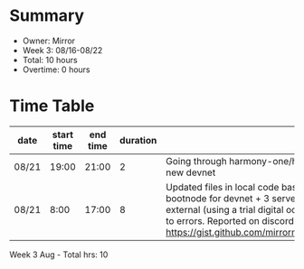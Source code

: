 # Summary
* Owner: Mirror
* Week 3: 08/16-08/22
* Total: 10 hours
* Overtime: 0 hours

# Time Table
| date  | start time  | end time | duration  |  note |
|---|---|---|---|---|
| 08/21  | 19:00  | 21:00  | 2  | Going through harmony-one/harmony code to identify changes required for new devnet |
| 08/21  | 8:00  | 17:00  | 8  | Updated files in local code base. Create new BLS keys for S0. Deployed a new bootnode for devnet + 3 servers (Shard 0 node1, shard 0 explorer, shard 0 external (using a trial digital ocean account for now). Unable to start chain due to errors. Reported on discord for help https://gist.github.com/mirrormirage0/53692c8d5b55f1ef698ffcb4a3fd1231 |

Week 3 Aug - Total hrs: 10
